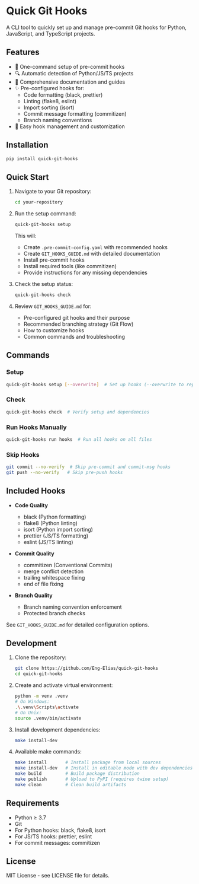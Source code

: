 # Quick Git Hooks

A CLI tool to quickly set up and manage pre-commit Git hooks for Python, JavaScript, and TypeScript projects.

## Features

- 🚀 One-command setup of pre-commit hooks
- 🔍 Automatic detection of Python/JS/TS projects
- 📝 Comprehensive documentation and guides
- ✨ Pre-configured hooks for:
  - Code formatting (black, prettier)
  - Linting (flake8, eslint)
  - Import sorting (isort)
  - Commit message formatting (commitizen)
  - Branch naming conventions
- 🔄 Easy hook management and customization

## Installation

```bash
pip install quick-git-hooks
```

## Quick Start

1. Navigate to your Git repository:

   ```bash
   cd your-repository
   ```

2. Run the setup command:

   ```bash
   quick-git-hooks setup
   ```

   This will:

   - Create `.pre-commit-config.yaml` with recommended hooks
   - Create `GIT_HOOKS_GUIDE.md` with detailed documentation
   - Install pre-commit hooks
   - Install required tools (like commitizen)
   - Provide instructions for any missing dependencies

3. Check the setup status:

   ```bash
   quick-git-hooks check
   ```

4. Review `GIT_HOOKS_GUIDE.md` for:
   - Pre-configured git hooks and their purpose
   - Recommended branching strategy (Git Flow)
   - How to customize hooks
   - Common commands and troubleshooting

## Commands

### Setup

```bash
quick-git-hooks setup [--overwrite]  # Set up hooks (--overwrite to replace existing config)
```

### Check

```bash
quick-git-hooks check  # Verify setup and dependencies
```

### Run Hooks Manually

```bash
quick-git-hooks run hooks  # Run all hooks on all files
```

### Skip Hooks

```bash
git commit --no-verify  # Skip pre-commit and commit-msg hooks
git push --no-verify   # Skip pre-push hooks
```

## Included Hooks

- **Code Quality**

  - black (Python formatting)
  - flake8 (Python linting)
  - isort (Python import sorting)
  - prettier (JS/TS formatting)
  - eslint (JS/TS linting)

- **Commit Quality**

  - commitizen (Conventional Commits)
  - merge conflict detection
  - trailing whitespace fixing
  - end of file fixing

- **Branch Quality**
  - Branch naming convention enforcement
  - Protected branch checks

See `GIT_HOOKS_GUIDE.md` for detailed configuration options.

## Development

1. Clone the repository:

   ```bash
   git clone https://github.com/Eng-Elias/quick-git-hooks
   cd quick-git-hooks
   ```

2. Create and activate virtual environment:

   ```bash
   python -m venv .venv
   # On Windows:
   .\.venv\Scripts\activate
   # On Unix:
   source .venv/bin/activate
   ```

3. Install development dependencies:

   ```bash
   make install-dev
   ```

4. Available make commands:
   ```bash
   make install       # Install package from local sources
   make install-dev   # Install in editable mode with dev dependencies
   make build         # Build package distribution
   make publish       # Upload to PyPI (requires twine setup)
   make clean         # Clean build artifacts
   ```

## Requirements

- Python ≥ 3.7
- Git
- For Python hooks: black, flake8, isort
- For JS/TS hooks: prettier, eslint
- For commit messages: commitizen

## License

MIT License - see LICENSE file for details.
